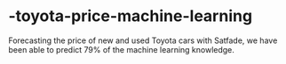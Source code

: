 # -toyota-price-machine-learning
Forecasting the price of new and used Toyota cars with Satfade, we have been able to predict 79% of the machine learning knowledge.
